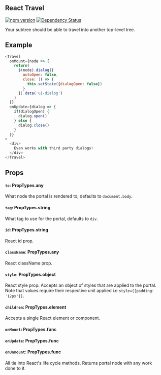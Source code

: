 ## React Travel

[![npm version](https://badge.fury.io/js/react-travel.svg)](https://badge.fury.io/js/react-travel)
[![Dependency Status](https://david-dm.org/souporserious/react-travel.svg)](https://david-dm.org/souporserious/react-travel)

Your subtree should be able to travel into another top-level tree.

## Example
```js
<Travel
  onMount={node => {
    return(
      $(node).dialog({
        autoOpen: false,
        close: () => {
          this.setState({dialogOpen: false})
        }
      }).data('ui-dialog')
    )
  }}
  onUpdate={dialog => {
    if(dialogOpen) {
      dialog.open()
    } else {
      dialog.close()
    }
  }}
>
  <div>
    Even works with third party dialogs!
  </div>
</Travel>
```

## Props

#### `to`: PropTypes.any

What node the portal is rendered to, defaults to `document.body`.

#### `tag`: PropTypes.string

What tag to use for the portal, defaults to `div`.

#### `id`: PropTypes.string

React id prop.

#### `className`: PropTypes.any

React className prop.

#### `style`: PropTypes.object

React style prop. Accepts an object of styles that are applied to the portal. Note that values require their respective unit applied i.e `style={{padding: '12px'}}`.

#### `children`: PropTypes.element

Accepts a single React element or component.

#### `onMount`: PropTypes.func
#### `onUpdate`: PropTypes.func
#### `onUnmount`: PropTypes.func

All tie into React's life cycle methods. Returns portal node with any work done to it.
